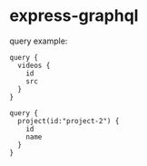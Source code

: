 # express-graphql


query example:

```
query {
  videos {
    id
    src
  }
}
```


```
query {
  project(id:"project-2") {
    id
    name
  }
}
```